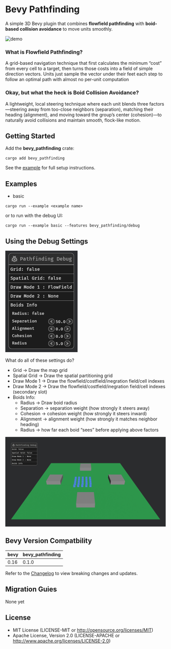 # Bevy Pathfinding

A simple 3D Bevy plugin that combines **flowfield pathfinding** with **boid-based collision avoidance** to move units smoothly.

![demo](assets/demo.gif)

### What is **Flowfield Pathfinding**?

A grid-based navigation technique that first calculates the minimum “cost” from every cell to a target, then turns those costs into a field of simple direction vectors. Units just sample the vector under their feet each step to follow an optimal path with almost no per-unit computation

### Okay, but what the heck is **Boid Collision Avoidance**?

A lightweight, local steering technique where each unit blends three factors—steering away from too-close neighbors (separation), matching their heading (alignment), and moving toward the group’s center (cohesion)—to naturally avoid collisions and maintain smooth, flock-like motion.

## Getting Started

Add the **bevy_pathfinding** crate:

```
cargo add bevy_pathfinding
```

See the [example](examples/basic.rs) for full setup instructions.

## Examples

- basic

```
cargo run --example <example name>
```

or to run with the debug UI: 

```
cargo run --example basic --features bevy_pathfinding/debug
```

## Using the Debug Settings

![debug UI](debug_ui.png)

What do all of these settings do?

- Grid -> Draw the map grid
- Spatial Grid -> Draw the spatial partitioning grid
- Draw Mode 1 -> Draw the flowfield/costfield/inegration field/cell indexes
- Draw Mode 2 -> Draw the flowfield/costfield/inegration field/cell indexes (secondary slot)
- Boids Info: 
    - Radius -> Draw boid radius
    - Separation -> separation weight (how strongly it steers away)
    - Cohesion -> cohesion weight (how strongly it steers inward)
    - Alignment ->  alignment weight (how strongly it matches neighbor heading)
    - Radius -> how far each boid “sees” before applying above factors

![debug UI demo](debug_ui_demo.gif)

## Bevy Version Compatbility

| bevy | bevy_pathfinding |
| ---- | ---------------- |
| 0.16 | 0.1.0            |

Refer to the [Changelog](Changelog.md) to view breaking changes and updates.

## Migration Guies

None yet

## License 

- MIT License (LICENSE-MIT or http://opensource.org/licenses/MIT)
- Apache License, Version 2.0 (LICENSE-APACHE or http://www.apache.org/licenses/LICENSE-2.0)